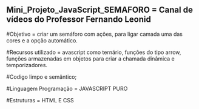 ## Mini_Projeto_JavaScript_SEMAFORO = Canal de vídeos do Professor Fernando Leonid 

#Objetivo = criar um semáforo com ações, para ligar camada uma das cores e a opção automático.

#Recursos utilizado = avascript como ternário, funções do tipo arrow, funções armazenadas em objetos para criar a chamada dinâmica e temporizadores.

#Codigo limpo e semântico;

#Linguagem Programação = JAVASCRIPT PURO 

#Estruturas = HTML E CSS
